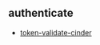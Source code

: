 
## authenticate
- [token-validate-cinder](https://godleon.github.io/osp_test_results/0.2.71/authenticate/token-validate-cinder.html)

